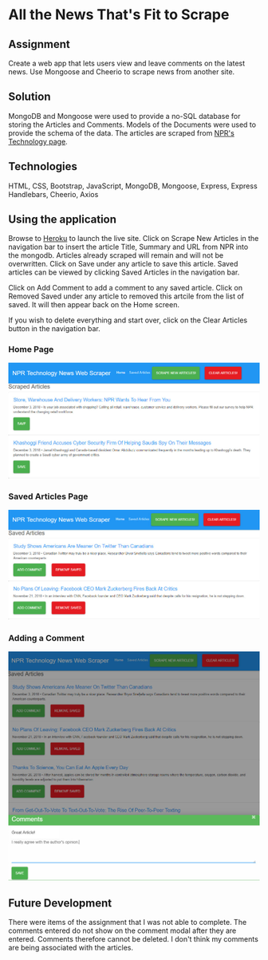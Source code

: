 # All the News That's Fit to Scrape

## Assignment

Create a web app that lets users view and leave comments on the latest news. Use Mongoose and Cheerio to scrape news from another site.

## Solution

MongoDB and Mongoose were used to provide a no-SQL database for storing the Articles and Comments.  Models of the Documents were used to provide the schema of the data.  The articles are scraped from [NPR's Technology page](https://www.npr.org/sections/technology/).

## Technologies

HTML, CSS, Bootstrap, JavaScript, MongoDB, Mongoose, Express, Express Handlebars, Cheerio, Axios

## Using the application

Browse to [Heroku](https://web-scraper-sams.herokuapp.com/) to launch the live site.  Click on Scrape New Articles in the navigation bar to insert the article Title, Summary and URL from NPR into the mongodb.  Articles already scraped will remain and will not be overwritten.  Click on Save under any article to save this article.  Saved articles can be viewed by clicking Saved Articles in the navigation bar.  

Click on Add Comment to add a comment to any saved article.  Click on Removed Saved under any article to removed this artcile from the list of saved.  It will then appear back on the Home screen.

If you wish to delete everything and start over, click on the Clear Articles button in the navigation bar.

### Home Page
![Home Page](screenshots/Home.jpg?raw=true "Home Page")

### Saved Articles Page
![Saved Articles Page](screenshots/Saved.jpg?raw=true "Saved Articles Page")

### Adding a Comment
![Add Comment Modal](screenshots/AddComment.jpg?raw=true "Add Comment Modal")

## Future Development

There were items of the assignment that I was not able to complete.  The comments entered do not show on the comment modal after they are entered.  Comments therefore cannot be deleted.  I don't think my comments are being associated with the articles.

